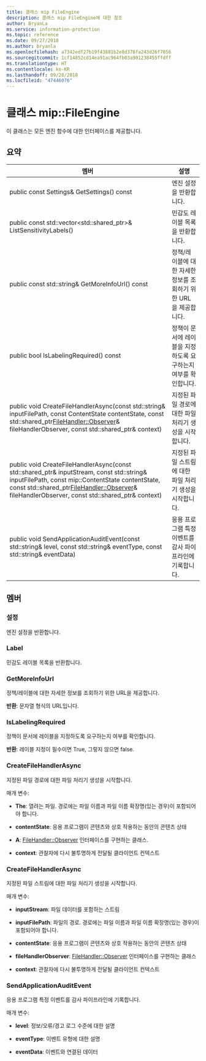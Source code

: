 ```yaml
---
title: 클래스 mip FileEngine
description: 클래스 mip FileEngine에 대한 참조
author: BryanLa
ms.service: information-protection
ms.topic: reference
ms.date: 09/27/2018
ms.author: bryanla
ms.openlocfilehash: a7342edf27b19f43881b2e8d378fa243d26f7056
ms.sourcegitcommit: 1cf14852cd14ea91ac964fb03a901238455ffdff
ms.translationtype: HT
ms.contentlocale: ko-KR
ms.lasthandoff: 09/28/2018
ms.locfileid: "47446076"
---
```

# <a name="class-mipfileengine"></a>클래스 mip::FileEngine 
이 클래스는 모든 엔진 함수에 대한 인터페이스를 제공합니다.
  
## <a name="summary"></a>요약
 멤버                        | 설명                                
--------------------------------|---------------------------------------------
 public const Settings& GetSettings() const  |  엔진 설정을 반환합니다.
public const std::vector<std::shared_ptr<Label>>& ListSensitivityLabels()  |  민감도 레이블 목록을 반환합니다.
 public const std::string& GetMoreInfoUrl() const  |  정책/레이블에 대한 자세한 정보를 조회하기 위한 URL을 제공합니다.
 public bool IsLabelingRequired() const  |  정책이 문서에 레이블을 지정하도록 요구하는지 여부를 확인합니다.
public void CreateFileHandlerAsync(const std::string& inputFilePath, const ContentState contentState, const std::shared_ptr<FileHandler::Observer>& fileHandlerObserver, const std::shared_ptr<void>& context)  |  지정된 파일 경로에 대한 파일 처리기 생성을 시작합니다.
public void CreateFileHandlerAsync(const std::shared_ptr<Stream>& inputStream, const std::string& inputFilePath, const mip::ContentState contentState, const std::shared_ptr<FileHandler::Observer>& fileHandlerObserver, const std::shared_ptr<void>& context)  |  지정된 파일 스트림에 대한 파일 처리기 생성을 시작합니다.
 public void SendApplicationAuditEvent(const std::string& level, const std::string& eventType, const std::string& eventData)  |  응용 프로그램 특정 이벤트를 감사 파이프라인에 기록합니다.
  
## <a name="members"></a>멤버
  
### <a name="settings"></a>설정
엔진 설정을 반환합니다.
  
### <a name="label"></a>Label
민감도 레이블 목록을 반환합니다.
  
### <a name="getmoreinfourl"></a>GetMoreInfoUrl
정책/레이블에 대한 자세한 정보를 조회하기 위한 URL을 제공합니다.

  
**반환**: 문자열 형식의 URL입니다.
  
### <a name="islabelingrequired"></a>IsLabelingRequired
정책이 문서에 레이블을 지정하도록 요구하는지 여부를 확인합니다.

  
**반환**: 레이블 지정이 필수이면 True, 그렇지 않으면 false.
  
### <a name="createfilehandlerasync"></a>CreateFileHandlerAsync
지정된 파일 경로에 대한 파일 처리기 생성을 시작합니다.

매개 변수:  
* **The**: 열려는 파일. 경로에는 파일 이름과 파일 이름 확장명(있는 경우)이 포함되어야 합니다. 


* **contentState**: 응용 프로그램이 콘텐츠와 상호 작용하는 동안의 콘텐츠 상태 


* **A**: [FileHandler::Observer](class_mip_filehandler_observer.md) 인터페이스를 구현하는 클래스. 


* **context**: 관찰자에 다시 불투명하게 전달될 클라이언트 컨텍스트


  
### <a name="createfilehandlerasync"></a>CreateFileHandlerAsync
지정된 파일 스트림에 대한 파일 처리기 생성을 시작합니다.

매개 변수:  
* **inputStream**: 파일 데이터를 포함하는 스트림 


* **inputFilePath**: 파일의 경로. 경로에는 파일 이름과 파일 이름 확장명(있는 경우)이 포함되어야 합니다. 


* **contentState**: 응용 프로그램이 콘텐츠와 상호 작용하는 동안의 콘텐츠 상태 


* **fileHandlerObserver**: [FileHandler::Observer](class_mip_filehandler_observer.md) 인터페이스를 구현하는 클래스 


* **context**: 관찰자에 다시 불투명하게 전달될 클라이언트 컨텍스트


  
### <a name="sendapplicationauditevent"></a>SendApplicationAuditEvent
응용 프로그램 특정 이벤트를 감사 파이프라인에 기록합니다.

매개 변수:  
* **level**: 정보/오류/경고 로그 수준에 대한 설명 


* **eventType**: 이벤트 유형에 대한 설명 


* **eventData**: 이벤트와 연결된 데이터

